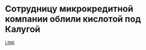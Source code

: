 # Сотрудницу микрокредитной компании облили кислотой под Калугой



[LINK](https://varlamov.ru/3274766.html)